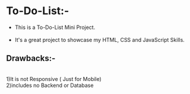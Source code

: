 # To-Do-List:-
<ul>
<li>This is a To-Do-List Mini Project.</li> <br>
<li>It's a great project to showcase my HTML, CSS and JavaScript Skills.</li> 
</ul>
<h2>Drawbacks:-</h2>
<br>
1)It is not Responsive ( Just for Mobile) 
<br> 
2)includes no Backend or Database
